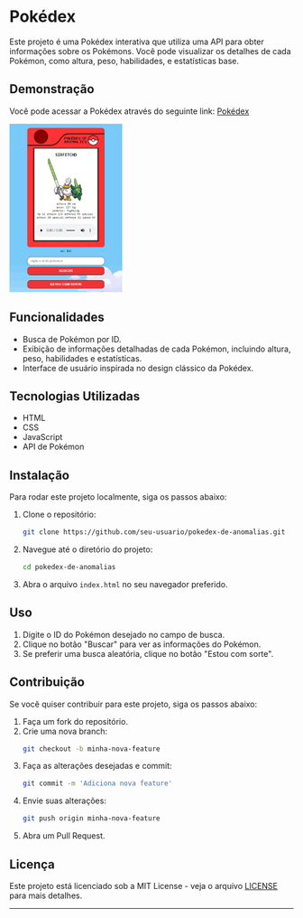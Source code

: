 # Pokédex

Este projeto é uma Pokédex interativa que utiliza uma API para obter informações sobre os Pokémons. Você pode visualizar os detalhes de cada Pokémon, como altura, peso, habilidades, e estatísticas base. 

## Demonstração

Você pode acessar a Pokédex através do seguinte link: [Pokédex](https://pokedex-topaz-eight.vercel.app/)

<img src="./screenshot.png" alt="Screenshot do Projeto" width="200"/>

## Funcionalidades

- Busca de Pokémon por ID.
- Exibição de informações detalhadas de cada Pokémon, incluindo altura, peso, habilidades e estatísticas.
- Interface de usuário inspirada no design clássico da Pokédex.

## Tecnologias Utilizadas

- HTML
- CSS
- JavaScript
- API de Pokémon

## Instalação

Para rodar este projeto localmente, siga os passos abaixo:

1. Clone o repositório:
    ```bash
    git clone https://github.com/seu-usuario/pokedex-de-anomalias.git
    ```
2. Navegue até o diretório do projeto:
    ```bash
    cd pokedex-de-anomalias
    ```
3. Abra o arquivo `index.html` no seu navegador preferido.

## Uso

1. Digite o ID do Pokémon desejado no campo de busca.
2. Clique no botão "Buscar" para ver as informações do Pokémon.
3. Se preferir uma busca aleatória, clique no botão "Estou com sorte".

## Contribuição

Se você quiser contribuir para este projeto, siga os passos abaixo:

1. Faça um fork do repositório.
2. Crie uma nova branch:
    ```bash
    git checkout -b minha-nova-feature
    ```
3. Faça as alterações desejadas e commit:
    ```bash
    git commit -m 'Adiciona nova feature'
    ```
4. Envie suas alterações:
    ```bash
    git push origin minha-nova-feature
    ```
5. Abra um Pull Request.

## Licença

Este projeto está licenciado sob a MIT License - veja o arquivo [LICENSE](LICENSE) para mais detalhes.

---
